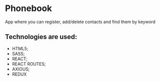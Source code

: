 # Phonebook

App where you can register, add/delete contacts and find
them by keyword

## Technologies are used:
* HTML5; 
* SASS;
* REACT;
* REACT ROUTES;
* AXIOUS;
* REDUX
